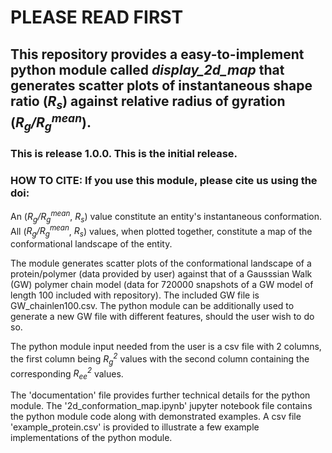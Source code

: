 # PLEASE READ FIRST

## This repository provides a easy-to-implement python module called _display_2d_map_ that generates scatter plots of instantaneous shape ratio (_R<sub>s</sub>_) against relative radius of gyration (_R<sub>g</sub>/R<sub>g</sub><sup>mean</sup>_).

### This is release 1.0.0. This is the initial release. 

### HOW TO CITE: If you use this module, please cite us using the doi: 

An (_R<sub>g</sub>/R<sub>g</sub><sup>mean</sup>_, _R<sub>s</sub>_) value constitute an entity's instantaneous conformation. All (_R<sub>g</sub>/R<sub>g</sub><sup>mean</sup>_, _R<sub>s</sub>_) values, when plotted together, constitute a map of the conformational landscape of the entity. 

The module generates scatter plots of the conformational landscape of a protein/polymer (data provided by user) against that of a Gausssian Walk (GW) polymer chain model (data for 720000 snapshots of a GW model of length 100 included with repository). The included GW file is GW_chainlen100.csv. The python module can be additionally used to generate a new GW file with different features, should the user wish to do so.

The python module input needed from the user is a csv file with 2 columns, the first column being _R<sub>g</sub><sup>2</sup>_ values with the second column containing the corresponding _R<sub>ee</sub><sup>2</sup>_ values. 

The 'documentation' file provides further  technical details for the python module. The '2d_conformation_map.ipynb' jupyter notebook file contains the python module code along with demonstrated examples. A csv file 'example_protein.csv' is provided to illustrate a few example implementations of the python module. 


